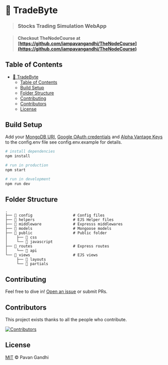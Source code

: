 # 💸 TradeByte

> ### Stocks Trading Simulation WebApp

> #### Checkout TheNodeCourse at [https://github.com/iampavangandhi/TheNodeCourse](https://github.com/iampavangandhi/TheNodeCourse)

## Table of Contents

- [💸 TradeByte](#-tradebyte)
  - [Table of Contents](#table-of-contents)
  - [Build Setup](#build-setup)
  - [Folder Structure](#folder-structure)
  - [Contributing](#contributing)
  - [Contributors](#contributors)
  - [License](#license)

## Build Setup

Add your [MongoDB URI](https://www.mongodb.com/cloud/atlas), [Google OAuth credentials](console.developers.google.com/) and [Alpha Vantage Keys](https://www.alphavantage.co/) to the config.env file see config.env.example for details.

```bash
# install dependencies
npm install

# run in production
npm start

# run in development
npm run dev
```

## Folder Structure

    .
    ├── 📁 config                  # Config files
    ├── 📁 helpers                 # EJS Helper files
    ├── 📁 middleware              # Expresss middlewares
    ├── 📁 models                  # Mongoose models
    ├── 📁 public                  # Public folder
    │    ├── 📁 css
    │    └── 📁 javascript
    ├── 📁 routes                  # Express routes
    │    └── 📁 api
    └── 📁 views                   # EJS views
         ├── 📁 layouts
         └── 📁 partials

## Contributing

Feel free to dive in! [Open an issue](https://github.com/iampavangandhi/TradeByte/issues/new) or submit PRs.

## Contributors

This project exists thanks to all the people who contribute.

[![Contributors](https://readme-contributors.now.sh/iampavangandhi/tradebyte?extension=jpg&width=300&avatarSize=25)](https://github.com/iampavangandhi/TradeByte/graphs/contributors)

## License

[MIT](LICENSE) © Pavan Gandhi
